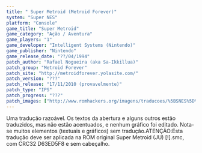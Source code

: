 ```yaml
---
title: " Super Metroid (Metroid Forever)"
system: "Super NES"
platform: "Console"
game_title: "Super Metroid"
game_category: "Ação / Aventura"
game_players: "1"
game_developer: "Intelligent Systems (Nintendo)"
game_publisher: "Nintendo"
game_release_date: "??/04/1994"
patch_author: "Rafael Nogueira (aka Sa-Ikkillua)"
patch_group: "Metroid Forever"
patch_site: "http://metroidforever.yolasite.com/"
patch_version: "???"
patch_release: "17/11/2010 (provavelmente)"
patch_type: "IPS"
patch_progress: "???"
patch_images: ["http://www.romhackers.org/imagens/traducoes/%5BSNES%5D%20Super%20Metroid%20-%20Metroid%20Forever%20-%201.png","http://www.romhackers.org/imagens/traducoes/%5BSNES%5D%20Super%20Metroid%20-%20Metroid%20Forever%20-%202.png","http://www.romhackers.org/imagens/traducoes/%5BSNES%5D%20Super%20Metroid%20-%20Metroid%20Forever%20-%203.png"]
---
```

Uma tradução razoável. Os textos da abertura e alguns outros estão traduzidos, mas não estão acentuados, e nenhum gráfico foi editado. Nota-se muitos elementos (textuais e gráficos) sem tradução.ATENÇÃO:Esta tradução deve ser aplicada na ROM original Super Metroid (JU) [!].smc, com CRC32 D63ED5F8 e sem cabeçalho.